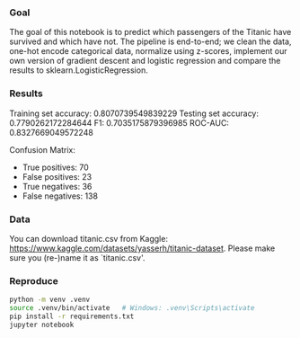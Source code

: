 ### Goal
The goal of this notebook is to predict which passengers of the Titanic have survived and which have not. The pipeline is end-to-end; we clean the data, one-hot encode categorical data, normalize using z-scores, implement our own version of gradient descent and logistic regression and compare the results to sklearn.LogisticRegression. 

### Results
Training set accuracy: 0.8070739549839229
Testing set accuracy: 0.7790262172284644
F1: 0.7035175879396985
ROC-AUC: 0.8327669049572248

Confusion Matrix: 
- True positives: 70
- False positives: 23
- True negatives: 36
- False negatives: 138

### Data
You can download titanic.csv from Kaggle: https://www.kaggle.com/datasets/yasserh/titanic-dataset.
Please make sure you (re-)name it as `titanic.csv'. 

### Reproduce
```bash
python -m venv .venv
source .venv/bin/activate   # Windows: .venv\Scripts\activate
pip install -r requirements.txt
jupyter notebook


